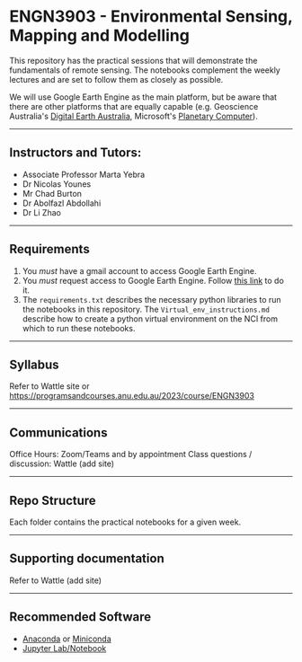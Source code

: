 # ENGN3903 - Environmental Sensing, Mapping and Modelling
This repository has the practical sessions that will demonstrate the fundamentals of remote sensing. The notebooks complement the weekly lectures and are set to follow them as closely as possible.

We will use Google Earth Engine as the main platform, but be aware that there are other platforms that are equally capable (e.g. Geoscience Australia's [Digital Earth Australia](https://github.com/GeoscienceAustralia/dea-notebooks), Microsoft's [Planetary Computer](https://planetarycomputer.microsoft.com/)).

***
## Instructors and Tutors:
- Associate Professor Marta Yebra
- Dr Nicolas Younes
- Mr Chad Burton
- Dr Abolfazl Abdollahi
- Dr Li Zhao

***
## Requirements
1. You *must* have a gmail account to access Google Earth Engine.
2. You *must* request access to Google Earth Engine. Follow [this link](https://earthengine.google.com/) to do it.
3. The `requirements.txt` describes the necessary python libraries to run the notebooks in this repository. The `Virtual_env_instructions.md` describe how to create a python virtual environment on the NCI from which to run these notebooks.


***
## Syllabus
Refer to Wattle site or https://programsandcourses.anu.edu.au/2023/course/ENGN3903

***
## Communications
Office Hours: Zoom/Teams and by appointment
Class questions / discussion: Wattle (add site)

***
## Repo Structure
Each folder contains the practical notebooks for a given week.

***
## Supporting documentation
Refer to Wattle (add site)

***
## Recommended Software
- [Anaconda](https://www.anaconda.com/) or [Miniconda](https://docs.conda.io/en/latest/miniconda.html)
- [Jupyter Lab/Notebook](link)
